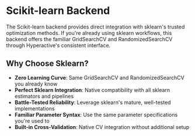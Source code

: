 # Scikit-learn Backend

The Scikit-learn backend provides direct integration with sklearn's trusted optimization methods. If you're already using sklearn workflows, this backend offers the familiar GridSearchCV and RandomizedSearchCV through Hyperactive's consistent interface.

## Why Choose Sklearn?

- **Zero Learning Curve**: Same GridSearchCV and RandomizedSearchCV you already know
- **Perfect Sklearn Integration**: Native compatibility with all sklearn estimators and pipelines
- **Battle-Tested Reliability**: Leverage sklearn's mature, well-tested implementations
- **Familiar Parameter Syntax**: Use the same parameter specifications you're used to
- **Built-in Cross-Validation**: Native CV integration without additional setup

